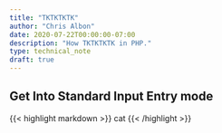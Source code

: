 ```yaml
---
title: "TKTKTKTK"
author: "Chris Albon"
date: 2020-07-22T00:00:00-07:00
description: "How TKTKTKTK in PHP."
type: technical_note
draft: true
---
```


## Get Into Standard Input Entry mode

{{< highlight markdown >}}
cat
{{< /highlight >}}
```
```